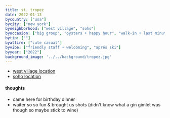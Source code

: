 ```yaml
---
title: st. tropez
date: 2022-01-13
bycountry: ["usa"]
bycity: ["new york"]
byneighborhood: ["west village", "soho"]
byoccasion: ["big group", "oysters • happy hour", "walk-in • last minute", "day drink • patio pounders "]
bytip: [""]
byattire: ["cute casual"]
byvibe: ["friendly staff • welcoming", "aprés ski"]
byyear: ["2022"]
background_image: '../../background/tropez.jpg'
---
```


* [west village location](https://maps.app.goo.gl/A4wSPrd9PBR7R4Fu9)
* [soho location](https://maps.app.goo.gl/iMRwkQqj4wDMYaDy8)

#### thoughts
* came here for birthday dinner
* waiter so so fun & brought us shots (didn't know what a gin gimlet was though so maybe stick to wine)